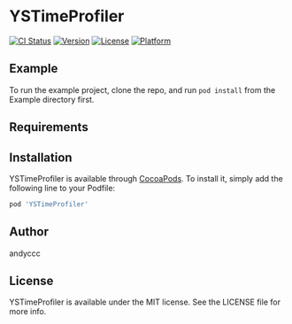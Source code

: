 # YSTimeProfiler

[![CI Status](https://img.shields.io/travis/yans/YSTimeProfiler.svg?style=flat)](https://travis-ci.org/yans/YSTimeProfiler)
[![Version](https://img.shields.io/cocoapods/v/YSTimeProfiler.svg?style=flat)](https://cocoapods.org/pods/YSTimeProfiler)
[![License](https://img.shields.io/cocoapods/l/YSTimeProfiler.svg?style=flat)](https://cocoapods.org/pods/YSTimeProfiler)
[![Platform](https://img.shields.io/cocoapods/p/YSTimeProfiler.svg?style=flat)](https://cocoapods.org/pods/YSTimeProfiler)

## Example

To run the example project, clone the repo, and run `pod install` from the Example directory first.

## Requirements

## Installation

YSTimeProfiler is available through [CocoaPods](https://cocoapods.org). To install
it, simply add the following line to your Podfile:

```ruby
pod 'YSTimeProfiler'
```

## Author

andyccc

## License

YSTimeProfiler is available under the MIT license. See the LICENSE file for more info.
